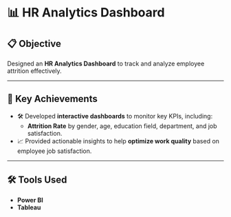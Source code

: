 # 📊 HR Analytics Dashboard  

## 📋 Objective  
Designed an **HR Analytics Dashboard** to track and analyze employee attrition effectively.  

---

## 🌟 Key Achievements  
- 🛠️ Developed **interactive dashboards** to monitor key KPIs, including:  
  - **Attrition Rate** by gender, age, education field, department, and job satisfaction.  
- 📈 Provided actionable insights to help **optimize work quality** based on employee job satisfaction.  

---

## 🛠️ Tools Used  
- **Power BI**  
- **Tableau**  
